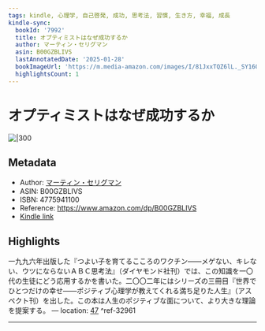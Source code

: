```yaml
---
tags: kindle, 心理学, 自己啓発, 成功, 思考法, 習慣, 生き方, 幸福, 成長
kindle-sync:
  bookId: '7992'
  title: オプティミストはなぜ成功するか
  author: マーティン・セリグマン
  asin: B00GZBLIVS
  lastAnnotatedDate: '2025-01-28'
  bookImageUrl: 'https://m.media-amazon.com/images/I/81JxxTQZ6lL._SY160.jpg'
  highlightsCount: 1
---
```


# オプティミストはなぜ成功するか
![|300](https://m.media-amazon.com/images/I/81JxxTQZ6lL.jpg)
## Metadata
* Author: [マーティン・セリグマン](https://www.amazon.comundefined)
* ASIN: B00GZBLIVS
* ISBN: 4775941100
* Reference: https://www.amazon.com/dp/B00GZBLIVS
* [Kindle link](kindle://book?action=open&asin=B00GZBLIVS)

## Highlights
一九九六年出版した『つよい子を育てるこころのワクチン――メゲない、キレない、ウツにならないＡＢＣ思考法』（ダイヤモンド社刊）では、この知識を一〇代の生徒にどう応用するかを書いた。二〇〇二年にはシリーズの三冊目『世界でひとつだけの幸せ――ポジティブ心理学が教えてくれる満ち足りた人生』（アスペクト刊）を出した。この本は人生のポジティブな面について、より大きな理論を提案する。 — location: [47](kindle://book?action=open&asin=B00GZBLIVS&location=47) ^ref-32961

---
